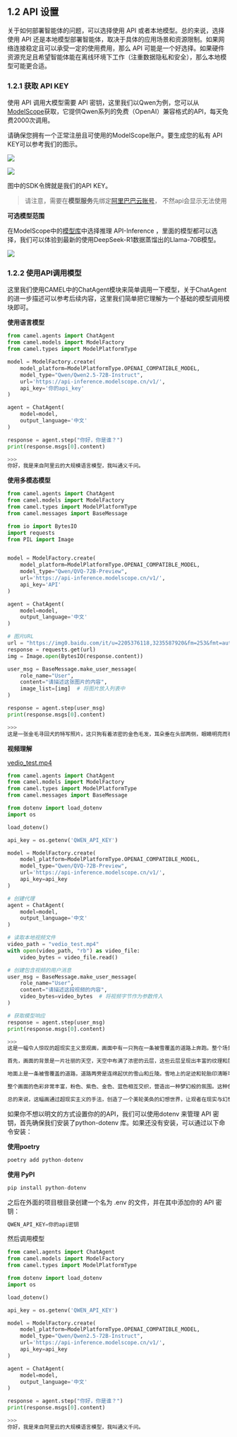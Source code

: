 ## 1.2 API 设置

关于如何部署智能体的问题，可以选择使用 API 或者本地模型。总的来说，选择使用 API 还是本地模型部署智能体，取决于具体的应用场景和资源限制。如果网络连接稳定且可以承受一定的使用费用，那么 API 可能是一个好选择。如果硬件资源充足且希望智能体能在离线环境下工作（注重数据隐私和安全），那么本地模型可能更合适。

### 1.2.1 获取  API KEY

使用 API 调用大模型需要 API 密钥，这里我们以Qwen为例，您可以从[ModelScope](https://modelscope.cn/docs/model-service/API-Inference/intro)获取，它提供Qwen系列的免费（OpenAI）兼容格式的API，每天免费2000次调用。

请确保您拥有一个正常注册且可使用的ModelScope账户。要生成您的私有 API KEY可以参考我们的图示。



![](../images/image-12.png)

![](../images/image-10.png)

图中的SDK令牌就是我们的API KEY。

> 请注意，需要在**模型服务**先绑定[阿里巴巴云账号](https://modelscope.cn/docs/accounts/aliyun-binding)， 不然api会显示无法使用

**可选模型范围**

在ModelScope中的[模型库](https://modelscope.cn/models?filter=inference_type\&page=1)中选择推理 API-Inference ，里面的模型都可以选择，我们可以体验到最新的使用DeepSeek-R1数据蒸馏出的Llama-70B模型。

![](../images/image-13.png)

### 1.2.2 使用API调用模型

这里我们使用CAMEL中的ChatAgent模块来简单调用一下模型，关于ChatAgent的进一步描述可以参考后续内容，这里我们简单把它理解为一个基础的模型调用模块即可。

**使用语言模型**

```python
from camel.agents import ChatAgent
from camel.models import ModelFactory
from camel.types import ModelPlatformType

model = ModelFactory.create(
    model_platform=ModelPlatformType.OPENAI_COMPATIBLE_MODEL,
    model_type="Qwen/Qwen2.5-72B-Instruct",
    url='https://api-inference.modelscope.cn/v1/',
    api_key='你的api_key'
)

agent = ChatAgent(
    model=model,
    output_language='中文'
)

response = agent.step("你好，你是谁？")
print(response.msgs[0].content)

>>>
你好，我是来自阿里云的大规模语言模型，我叫通义千问。
```

**使用多模态模型**

```python
from camel.agents import ChatAgent
from camel.models import ModelFactory
from camel.types import ModelPlatformType
from camel.messages import BaseMessage

from io import BytesIO
import requests
from PIL import Image


model = ModelFactory.create(
    model_platform=ModelPlatformType.OPENAI_COMPATIBLE_MODEL,
    model_type="Qwen/QVQ-72B-Preview",
    url='https://api-inference.modelscope.cn/v1/',
    api_key='API'
)

agent = ChatAgent(
    model=model,
    output_language='中文'
)

# 图片URL
url = "https://img0.baidu.com/it/u=2205376118,3235587920&fm=253&fmt=auto&app=120&f=JPEG?w=846&h=800"
response = requests.get(url)
img = Image.open(BytesIO(response.content))

user_msg = BaseMessage.make_user_message(
    role_name="User", 
    content="请描述这张图片的内容", 
    image_list=[img]  # 将图片放入列表中
)

response = agent.step(user_msg)
print(response.msgs[0].content)

>>>
这是一张金毛寻回犬的特写照片。这只狗有着浓密的金色毛发，耳朵垂在头部两侧，眼睛明亮而有神，鼻子黑色且湿润。它的嘴巴微微张开，露出了粉红色的舌头，看起来非常友好和快乐。背景是一片模糊的绿色，可能是在户外的自然环境中拍摄的。整体画面非常温暖和愉悦，突出了金毛寻回犬的亲和力和活力。
```

**视频理解**

[vedio\_test.mp4](https://github.com/datawhalechina/handy-multi-agent/tree/main/docs/files/vedio_test.mp4)

```python
from camel.agents import ChatAgent
from camel.models import ModelFactory
from camel.types import ModelPlatformType
from camel.messages import BaseMessage

from dotenv import load_dotenv
import os

load_dotenv()

api_key = os.getenv('QWEN_API_KEY')

model = ModelFactory.create(
    model_platform=ModelPlatformType.OPENAI_COMPATIBLE_MODEL,
    model_type="Qwen/QVQ-72B-Preview",
    url='https://api-inference.modelscope.cn/v1/',
    api_key=api_key
)

# 创建代理
agent = ChatAgent(
    model=model,
    output_language='中文'
)

# 读取本地视频文件
video_path = "vedio_test.mp4"
with open(video_path, "rb") as video_file:
    video_bytes = video_file.read()

# 创建包含视频的用户消息
user_msg = BaseMessage.make_user_message(
    role_name="User", 
    content="请描述这段视频的内容", 
    video_bytes=video_bytes  # 将视频字节作为参数传入
)

# 获取模型响应
response = agent.step(user_msg)
print(response.msgs[0].content)

>>>
这是一幅令人惊叹的超现实主义景观画，画面中有一只狗在一条被雪覆盖的道路上奔跑。整个场景被一种奇幻而美丽的氛围所包围，让人感受到一种超凡脱俗的美。

首先，画面的背景是一片壮丽的天空，天空中布满了浓密的云层，这些云层呈现出丰富的纹理和层次感。云层的颜色以粉色和紫色为主调，其间还夹杂着一些金色和蓝色的光影，形成了一个绚丽多彩的天幕。在云层之间，有一道明亮的光线穿过，这道光线像是从天际线的尽头射来，照亮了整个场景，给人一种希望和温暖的感觉。

地面上是一条被雪覆盖的道路，道路两旁是连绵起伏的雪山和丘陵。雪地上的足迹和轮胎印清晰可见，表明这里虽然人迹罕至，但仍有生命活动的痕迹。一只白色的狗正在这条道路上奔跑，它的姿态轻盈而欢快，仿佛在享受着这美好的一刻。

整个画面的色彩非常丰富，粉色、紫色、金色、蓝色相互交织，营造出一种梦幻般的氛围。这种色彩的运用让画面充满了活力和生命力，令人不禁沉醉其中。

总的来说，这幅画通过超现实主义的手法，创造了一个美轮美奂的幻想世界，让观者在现实与幻想之间徘徊，感受到艺术带来的无限魅力。
```



如果你不想以明文的方式设置你的的API，我们可以使用dotenv 来管理 API 密钥，首先确保我们安装了python-dotenv 库。如果还没有安装，可以通过以下命令安装：

**使用poetry**

```python
poetry add python-dotenv
```

**使用 PyPI&#x20;**

```python
pip install python-dotenv
```

之后在外面的项目根目录创建一个名为 .env 的文件，并在其中添加你的 API 密钥：

```python
QWEN_API_KEY=你的api密钥
```

然后调用模型

```python
from camel.agents import ChatAgent
from camel.models import ModelFactory
from camel.types import ModelPlatformType

from dotenv import load_dotenv
import os

load_dotenv()

api_key = os.getenv('QWEN_API_KEY')

model = ModelFactory.create(
    model_platform=ModelPlatformType.OPENAI_COMPATIBLE_MODEL,
    model_type="Qwen/Qwen2.5-72B-Instruct",
    url='https://api-inference.modelscope.cn/v1/',
    api_key=api_key
)

agent = ChatAgent(
    model=model,
    output_language='中文'
)

response = agent.step("你好，你是谁？")
print(response.msgs[0].content)

>>>
你好，我是来自阿里云的大规模语言模型，我叫通义千问。
```

## 